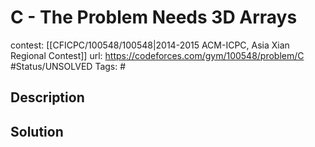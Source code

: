 # C - The Problem Needs 3D Arrays

contest: [[CFICPC/100548/100548|2014-2015 ACM-ICPC, Asia Xian Regional Contest]]
url: https://codeforces.com/gym/100548/problem/C
#Status/UNSOLVED
Tags: #

## Description

## Solution

